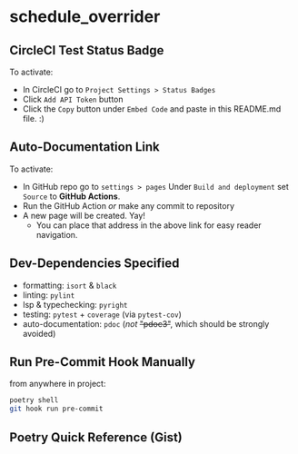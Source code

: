 # schedule_overrider

## CircleCI Test Status Badge
To activate:
- In CircleCI go to `Project Settings > Status Badges`
- Click `Add API Token` button
- Click the `Copy` button under `Embed Code` and paste in this README.md file. :)


## Auto-Documentation Link
To activate:
- In GitHub repo go to `settings > pages` Under `Build and deployment` set `Source` to **GitHub Actions**.
- Run the GitHub Action *or* make any commit to repository
- A new page will be created. Yay!
    - You can place that address in the above link for easy reader navigation.


## Dev-Dependencies Specified
- formatting: `isort` & `black`
- linting: `pylint`
- lsp & typechecking: `pyright`
- testing: `pytest` + `coverage` (via `pytest-cov`)
- auto-documentation: `pdoc` (*not* ~~"pdoc3"~~, which should be strongly avoided)


## Run Pre-Commit Hook Manually
from anywhere in project:
```zsh
poetry shell
git hook run pre-commit
```

## Poetry Quick Reference (Gist)

<script src="https://gist.github.com/ethanmsl/e5529d1e03c307a28b0c660f17bbf5ef.js"> </script>
